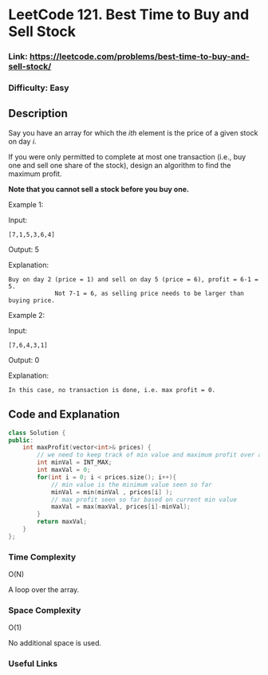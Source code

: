 # LeetCode 121. Best Time to Buy and Sell Stock

### Link: https://leetcode.com/problems/best-time-to-buy-and-sell-stock/

### Difficulty: Easy

## Description

Say you have an array for which the *ith* element is the price of a given stock on day *i*.

If you were only permitted to complete at most one transaction (i.e., buy one and sell one share of the stock), design an algorithm to find the maximum profit.

**Note that you cannot sell a stock before you buy one.**

Example 1:

Input:

    [7,1,5,3,6,4]

Output: 5

Explanation:

    Buy on day 2 (price = 1) and sell on day 5 (price = 6), profit = 6-1 = 5.
                 Not 7-1 = 6, as selling price needs to be larger than buying price.
Example 2:

Input:

    [7,6,4,3,1]

Output: 0

Explanation:

    In this case, no transaction is done, i.e. max profit = 0.

## Code and Explanation

```cpp
class Solution {
public:
    int maxProfit(vector<int>& prices) {
        // we need to keep track of min value and maximum profit over a loop
        int minVal = INT_MAX;
        int maxVal = 0;
        for(int i = 0; i < prices.size(); i++){
            // min value is the minimum value seen so far
            minVal = min(minVal , prices[i] );
            // max profit seen so far based on current min value
            maxVal = max(maxVal, prices[i]-minVal);
        }
        return maxVal;
    }
};
```

### Time Complexity

O(N)

A loop over the array.

### Space Complexity

O(1)

No additional space is used.

### Useful Links
